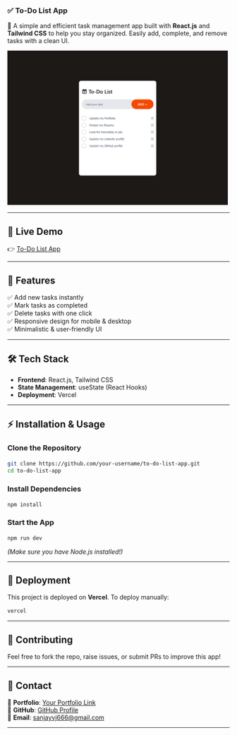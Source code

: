 ### **✅ To-Do List App**  

🚀 A simple and efficient task management app built with **React.js** and **Tailwind CSS** to help you stay organized. Easily add, complete, and remove tasks with a clean UI. 

<img src="https://github.com/sanjayh06/to-do-list-app/blob/main/src/assets/project4.png" width="500">

---  

## **🔗 Live Demo**  
👉 [To-Do List App](https://to-do-list-sanjayh.vercel.app/)  

---

## **📌 Features**  
✅ Add new tasks instantly  
✅ Mark tasks as completed  
✅ Delete tasks with one click  
✅ Responsive design for mobile & desktop  
✅ Minimalistic & user-friendly UI  

---

## **🛠️ Tech Stack**  
- **Frontend**: React.js, Tailwind CSS  
- **State Management**: useState (React Hooks)  
- **Deployment**: Vercel  

---

## **⚡ Installation & Usage**  
### **Clone the Repository**  
```bash
git clone https://github.com/your-username/to-do-list-app.git
cd to-do-list-app
```
### **Install Dependencies**  
```bash
npm install
```
### **Start the App**  
```bash
npm run dev
```
*(Make sure you have Node.js installed!)*  

---

## **🚀 Deployment**  
This project is deployed on **Vercel**. To deploy manually:  
```bash
vercel
```

---

## **🤝 Contributing**  
Feel free to fork the repo, raise issues, or submit PRs to improve this app!  

---

## **📩 Contact**  
💼 **Portfolio**: [Your Portfolio Link](https://sanjay6911.github.io/portfolio/#)  
🔦 **GitHub**: [GitHub Profile](https://github.com/sanjayh06)  
📧 **Email**: sanjayvj666@gmail.com  

---
